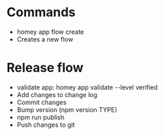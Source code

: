 # Commands
- homey app flow create
 - Creates a new flow

# Release flow
- validate app: homey app validate --level verified
- Add changes to change log
- Commit changes
- Bump version (npm version TYPE)
- npm run publish
- Push changes to git

